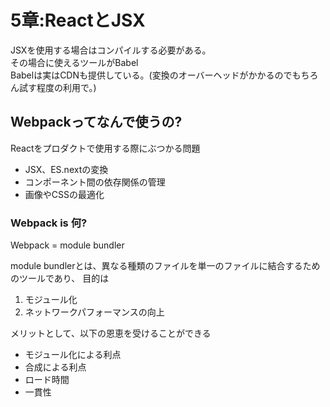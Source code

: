 # 5章:ReactとJSX

JSXを使用する場合はコンパイルする必要がある。  
その場合に使えるツールがBabel  
Babelは実はCDNも提供している。(変換のオーバーヘッドがかかるのでもちろん試す程度の利用で。)

## Webpackってなんで使うの?

Reactをプロダクトで使用する際にぶつかる問題

- JSX、ES.nextの変換
- コンポーネント間の依存関係の管理
- 画像やCSSの最適化

### Webpack is 何?

Webpack = module bundler

module bundlerとは、異なる種類のファイルを単一のファイルに結合するためのツールであり、 目的は

1. モジュール化
2. ネットワークパフォーマンスの向上

メリットとして、以下の恩恵を受けることができる

- モジュール化による利点
- 合成による利点
- ロード時間
- 一貫性